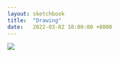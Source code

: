 ```yaml
---
layout: sketchbook
title:  "Drawing"
date:   2022-03-02 10:00:00 +0800
---
```


<img src="/Sketchbook/Images/{{ page.date | date: '%Y-%m-%d' }}/preview.jpg">
